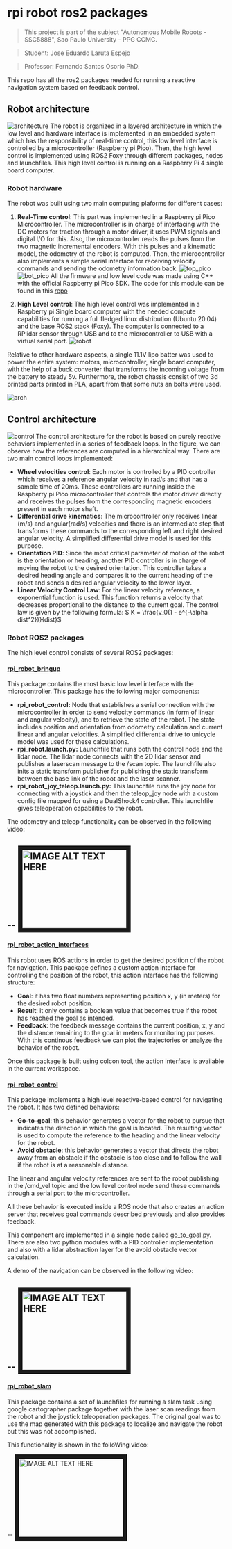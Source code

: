 # rpi robot ros2 packages

> This project is part of the subject "Autonomous Mobile Robots - SSC5888", Sao Paulo University - PPG CCMC. 

> Student: Jose Eduardo Laruta Espejo

> Professor: Fernando Santos Osorio PhD.

This repo has all the ros2 packages needed for running a reactive navigation system based 
on feedback control. 

## Robot architecture
![architecture](img/arquitectura.png)
The robot is organized in a layered architecture in which the low level and hardware interface is implemented
in an embedded system which has the responsibility of real-time control, this low level interface is controlled by a 
microcontroller (Raspberry pi Pico). Then, the high level control is implemented using ROS2 Foxy through different packages, nodes
and launchfiles. This high level control is running on a Raspberry Pi 4 single board computer.

### Robot hardware
The robot was built using two main computing plaforms for different cases:

  1. **Real-Time control**: This part was implemented in a Raspberry pi Pico Microcontroller. The microcontroller is in charge of interfacing with the DC motors for traction through a motor driver, it uses PWM signals and digital I/O for this. Also, the microcontroller reads the pulses from the two magnetic incremental encoders. With this pulses and a kinematic model, the odometry of the robot is computed. Then, the microcontroller also implements a simple serial interface for receiving velocity commands and sending the odometry information back.
  ![top_pico](img/top_pico.png)
  ![bot_pico](img/bot_pico.png)
  All the firmware and low level code was made using C++ with the official Raspberry pi Pico SDK. The code for this module can be found in this [repo](https://github.com/tabris2015/differential-drive-rpi-pico)

  2. **High Level control**: The high level control was implemented in a Raspberry pi Single board computer with the needed compute capabilities for running a full fledged linux distribution (Ubuntu 20.04) and the base ROS2 stack (Foxy). The computer is connected to a RPlidar sensor through USB and to the microcontroller to USB with a virtual serial port.
  ![robot](img/robot.png)

Relative to other hardware aspects, a single 11.1V lipo batter was used to power the entire system: motors, microcontroller, single board computer, with the help of a buck converter that transforms the incoming voltage from the battery to steady 5v. Furthermore, the robot chassis consist of two 3d printed parts printed in PLA, apart from that some nuts an bolts were used.

![arch](img/arch.png)

## Control architecture
![control](img/control.png)
The control architecture for the robot is based on purely reactive behaviors implemented in a series of feedback loops.
In the figure, we can observe how the references are computed in a hierarchical way. There are two main control loops implemented:

  - **Wheel velocities control**: Each motor is controlled by a PID controller which receives a reference angular velocity in rad/s and that has a sample time of 20ms. These controllers are running inside the Raspberry pi Pico microcontroller that controls the motor driver directly and receives the pulses from the corresponding magnetic encoders present in each motor shaft.
  - **Differential drive kinematics**: The microcontroller only receives linear (m/s) and angular(rad/s) velocities and there is an intermediate step that transforms these commands to the corresponding left and right desired angular velocity. A simplified differential drive model is used for this purpose.
  - **Orientation PID**: Since the most critical parameter of motion of the robot is the orientation or heading, another PID controller is in charge of moving the robot to the desired orientation. This controller takes a desired heading angle and compares it to the current heading of the robot and sends a desired angular velocity to the lower layer.
  - **Linear Velocity Control Law**: For the linear velocity reference, a exponential function is used. This function returns a velocity that decreases proportional to the distance to the current goal. The control law is given by the following formula: $ K = \frac{v_0(1 - e^{-\alpha dist^2})}{dist}$

### Robot ROS2 packages
The high level control consists of several ROS2 packages:

#### [rpi_robot_bringup](rpi_robot_bringup)
This package contains the most basic low level interface with the microcontroller. This package has the following 
major components:

  - **rpi_robot_control:** Node that establishes a serial connection with the microcontroller in order to send velocity commands
  (in form of linear and angular velocity), and to retrieve the state of the robot. The state includes position and orientation from odometry calculation and current linear and angular velocities. A simplified differential drive to unicycle model was used for these calculations.
  - **rpi_robot.launch.py:** Launchfile that runs both the control node and the lidar node. The lidar node connects with the 2D lidar sensor and publishes a laserscan message to the /scan topic. The launchfile also inits a static transform publisher for publishing the static transform between the base link of the robot and the laser scanner.
  - **rpi_robot_joy_teleop.launch.py:** This launchfile runs the joy node for connecting with a joystick and then the teleop_joy node with a custom config file mapped for using a DualShock4 controller. This launchfile gives teleoperation capabilities to the robot.

The odometry and teleop functionality can be observed in the following video:

--
<a href="http://www.youtube.com/watch?feature=player_embedded&v=HkA1nDBC58c
" target="_blank"><img src="http://img.youtube.com/vi/HkA1nDBC58c/0.jpg" 
alt="IMAGE ALT TEXT HERE" width="240" height="180" border="10" /></a>
--

#### [rpi_robot_action_interfaces](rpi_robot_action_interfaces)
This robot uses ROS actions in order to get the desired position of the robot for navigation. This package defines a custom action interface for controlling the position of the robot, this action interface has the following structure:

  - **Goal**: it has two float numbers representing position x, y (in meters) for the desired robot position.
  - **Result**: it only contains a boolean value that becomes true if the robot has reached the goal as intended.
  - **Feedback**: the feedback message contains the current position, x, y and the distance remaining to the goal in meters for monitoring purposes. With this continous feedback we can plot the trajectories or analyze the behavior of the robot.

Once this package is built using colcon tool, the action interface is available in the current workspace.



#### [rpi_robot_control](rpi_robot_control)
This package implements a high level reactive-based control for navigating the robot. It has two defined behaviors:

  - **Go-to-goal**: this behavior generates a vector for the robot to pursue that indicates the direction in which the goal is located. The resulting vector is used to compute the reference to the heading and the linear velocity for the robot. 
  - **Avoid obstacle**: this behavior generates a vector that directs the robot away from an obstacle if the obstacle is too close and to follow the wall if the robot is at a reasonable distance.

The linear and angular velocity references are sent to the robot publishing in the /cmd_vel topic and the low level control node send these commands through a serial port to the microcontroller.

All these behavior is executed inside a ROS node that also creates an action server that receives goal commands described previously and also provides feedback. 

This component are implemented in a single node called go_to_goal.py. There are also two python modules with a PID controller implementation and also with a lidar abstraction layer for the avoid obstacle vector calculation.

A demo of the navigation can be observed in the following video:

--
<a href="http://www.youtube.com/watch?feature=player_embedded&v=Iowo95nR5eU
" target="_blank"><img src="http://img.youtube.com/vi/Iowo95nR5eU/0.jpg" 
alt="IMAGE ALT TEXT HERE" width="240" height="180" border="10" /></a>
--


#### [rpi_robot_slam](rpi_robot_slam)
This package contains a set of launchfiles for running a slam task using google cartographer package together with the laser scan readings from the robot and the joystick teleoperation packages. The original goal was to use the map generated with this package to localize and navigate the robot but this was not accomplished.

This functionality is shown in the folloWing video:

--
<a href="http://www.youtube.com/watch?feature=player_embedded&v=axCvY-ANDVI
" target="_blank"><img src="http://img.youtube.com/vi/axCvY-ANDVI/0.jpg" 
alt="IMAGE ALT TEXT HERE" width="240" height="180" border="10" /></a>
